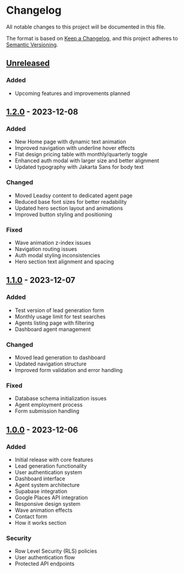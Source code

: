 # Changelog

All notable changes to this project will be documented in this file.

The format is based on [Keep a Changelog](https://keepachangelog.com/en/1.0.0/),
and this project adheres to [Semantic Versioning](https://semver.org/spec/v2.0.0.html).

## [Unreleased]
### Added
- Upcoming features and improvements planned

## [1.2.0] - 2023-12-08
### Added
- New Home page with dynamic text animation
- Improved navigation with underline hover effects
- Flat design pricing table with monthly/quarterly toggle
- Enhanced auth modal with larger size and better alignment
- Updated typography with Jakarta Sans for body text

### Changed
- Moved Leadsy content to dedicated agent page
- Reduced base font sizes for better readability
- Updated hero section layout and animations
- Improved button styling and positioning

### Fixed
- Wave animation z-index issues
- Navigation routing issues
- Auth modal styling inconsistencies
- Hero section text alignment and spacing

## [1.1.0] - 2023-12-07
### Added
- Test version of lead generation form
- Monthly usage limit for test searches
- Agents listing page with filtering
- Dashboard agent management

### Changed
- Moved lead generation to dashboard
- Updated navigation structure
- Improved form validation and error handling

### Fixed
- Database schema initialization issues
- Agent employment process
- Form submission handling

## [1.0.0] - 2023-12-06
### Added
- Initial release with core features
- Lead generation functionality
- User authentication system
- Dashboard interface
- Agent system architecture
- Supabase integration
- Google Places API integration
- Responsive design system
- Wave animation effects
- Contact form
- How it works section

### Security
- Row Level Security (RLS) policies
- User authentication flow
- Protected API endpoints

[Unreleased]: https://github.com/yourusername/project/compare/v1.2.0...HEAD
[1.2.0]: https://github.com/yourusername/project/compare/v1.1.0...v1.2.0
[1.1.0]: https://github.com/yourusername/project/compare/v1.0.0...v1.1.0
[1.0.0]: https://github.com/yourusername/project/releases/tag/v1.0.0